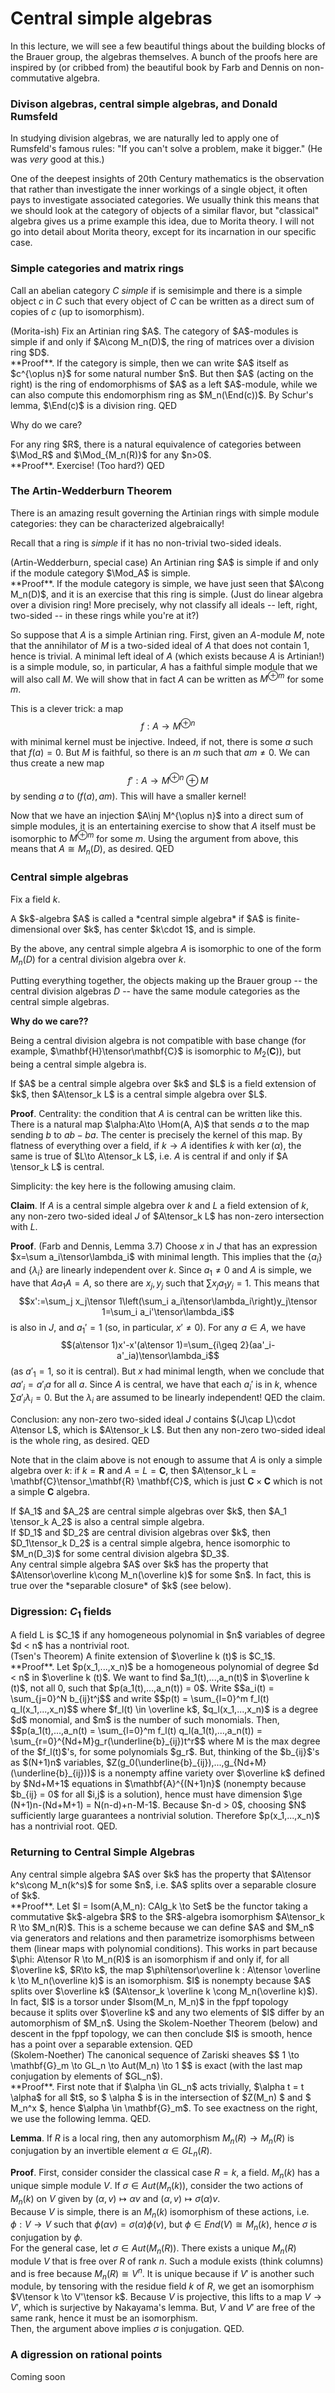 # Central simple algebras

In this lecture, we will see a few beautiful things about the building blocks of the Brauer group, the algebras themselves. A bunch of the proofs here are inspired by (or cribbed from) the beautiful book by Farb and Dennis on non-commutative algebra.

### Divison algebras, central simple algebras, and Donald Rumsfeld

In studying division algebras, we are naturally led to apply one of Rumsfeld's famous rules: "If you can't solve a problem, make it bigger." (He was *very* good at this.)

One of the deepest insights of 20th Century mathematics is the observation that rather than investigate the inner workings of a single object, it often pays to investigate associated categories. We usually think this means that we should look at the category of objects of a similar flavor, but "classical" algebra gives us a prime example this idea, due to Morita theory. I will not go into detail about Morita theory, except for its incarnation in our specific case. 

### Simple categories and matrix rings

Call an abelian category $C$ *simple* if is semisimple and there is a simple object $c$ in $C$ such that every object of $C$ can be written as a direct sum of copies of $c$ (up to isomorphism).

<div class="theorem"> (Morita-ish)
Fix an Artinian ring $A$. The category of $A$-modules is simple if and only if $A\cong M_n(D)$, the ring of matrices over a division ring $D$.
<div>
**Proof**. If the category is simple, then we can write $A$ itself as $c^{\oplus n}$ for some natural number $n$. But then $A$ (acting on the right) is the ring of endomorphisms of $A$ as a left $A$-module, while we can also compute this endomorphism ring as $M_n(\End(c))$. By Schur's lemma, $\End(c)$ is a division ring. QED

Why do we care?

<div class="lemma">
For any ring $R$, there is a natural equivalence of categories between $\Mod_R$ and $\Mod_{M_n(R)}$ for any $n>0$.
</div>
**Proof**. Exercise! (Too hard?) QED

### The Artin-Wedderburn Theorem

There is an amazing result governing the Artinian rings with simple module categories: they can be characterized algebraically!

Recall that a ring is *simple* if it has no non-trivial two-sided ideals.

<div class="theorem"> (Artin-Wedderburn, special case)
An Artinian ring $A$ is simple if and only if the module category $\Mod_A$ is simple.
</div>
**Proof**. If the module category is simple, we have just seen that $A\cong M_n(D)$, and it is an exercise that this ring is simple. (Just do linear algebra over a division ring! More precisely, why not classify all ideals -- left, right, two-sided -- in these rings while you're at it?) 

So suppose that $A$ is a simple Artinian ring. First, given an $A$-module $M$, note that the annihilator of $M$ is a two-sided ideal of $A$ that does not contain $1$, hence is trivial. A minimal left ideal of $A$ (which exists because $A$ is Artinian!) is a simple module, so, in particular, $A$ has a faithful simple module that we will also call $M$. We will show that in fact $A$ can be written as $M^{\oplus m}$ for some $m$.

This is a clever trick: a map $$f:A\to M^{\oplus n}$$ with minimal kernel must be injective. Indeed, if not, there is some $a$ such that $f(a)=0$. But $M$ is faithful, so there is an $m$ such that $am\neq 0$. We can thus create a new map $$f':A\to M^{\oplus n}\oplus M$$ by sending $a$ to $(f(a), am)$. This will have a smaller kernel!

Now that we have an injection $A\inj M^{\oplus n}$ into a direct sum of simple modules, it is an entertaining exercise to show that $A$ itself must be isomorphic to $M^{\oplus m}$ for some $m$. Using the argument from above, this means that $A\cong M_n(D)$, as desired. QED

### Central simple algebras

Fix a field $k$.

<div class="definition">
A $k$-algebra $A$ is called a *central simple algebra* if $A$ is finite-dimensional over $k$, has center $k\cdot 1$, and is simple.
</div>

By the above, any central simple algebra $A$ is isomorphic to one of the form $M_n(D)$ for a central division algebra over $k$. 

Putting everything together, the objects making up the Brauer group -- the central division algebras $D$ -- have the same module categories as the central simple algebras.

**Why do we care??**

Being a central division algebra is not compatible with base change (for example, $\mathbf{H}\tensor\mathbf{C}$ is isomorphic to $M_2(\mathbf{C})$), but being a central simple algebra is. 

<div class="proposition">
If $A$ be a central simple algebra over $k$ and $L$ is a field extension of $k$, then $A\tensor_k L$ is a central simple algebra over $L$.
</div> 

**Proof**. Centrality: the condition that $A$ is central can be written like this. There is a natural map $\alpha:A\to \Hom(A, A)$ that sends $a$ to the map sending $b$ to $ab-ba$. The center is precisely the kernel of this map. By flatness of everything over a field, if $k\to A$ identifies $k$ with $\ker(\alpha)$, the same is true of $L\to A\tensor_k L$, i.e. $A$ is central if and only if $A \tensor_k L$ is central.

Simplicity: the key here is the following amusing claim.

**Claim**. If $A$ is a central simple algebra over $k$ and $L$ a field extension of $k$, any non-zero two-sided ideal $J$ of $A\tensor_k L$ has non-zero intersection with $L$.

**Proof**. (Farb and Dennis, Lemma 3.7) Choose $x$ in $J$ that has an expression $x=\sum a_i\tensor\lambda_i$ with minimal length. This implies that the $\{a_i\}$ and $\{\lambda_i\}$ are linearly independent over $k$. Since $a_1\neq 0$ and $A$ is simple, we have that $Aa_1A=A$, so there are $x_j, y_j$ such that $\sum x_j a_1 y_j=1$. This means that
$$x':=\sum_j x_j\tensor 1\left(\sum_i a_i\tensor\lambda_i\right)y_j\tensor 1=\sum_i a_i'\tensor\lambda_i$$
is also in $J$, and $a_1'=1$ (so, in particular, $x'\neq 0$). For any $a\in A$, we have $$(a\tensor 1)x'-x'(a\tensor 1)=\sum_{i\geq 2}(aa'_i-a'_ia)\tensor\lambda_i$$ (as $a'_1=1$, so it is central). But $x$ had minimal length, when we conclude that $aa'_i=a'_ia$ for all $a$. Since $A$ is central, we have that each $a_i'$ is in $k$, whence $\sum a'_i\lambda_i=0$. But the $\lambda_i$ are assumed to be linearly independent! QED the claim.

Conclusion: any non-zero two-sided ideal $J$ contains $(J\cap L)\cdot A\tensor L$, which is $A\tensor_k L$. But then any non-zero two-sided ideal is the whole ring, as desired. QED

Note that in the claim above is not enough to assume that $A$ is only a simple algebra over $k$: if $k = \mathbf{R}$ and $A = L = \mathbf{C}$, then $A\tensor_k L = \mathbf{C}\tensor_\mathbf{R} \mathbf{C}$, which is just $\mathbf{C} \times \mathbf{C}$ which is not a simple $\mathbf{C}$ algebra.  

<div class="corollary">
If $A_1$ and $A_2$ are central simple algebras over $k$, then $A_1 \tensor_k A_2$ is also a central simple algebra.
</div>

<div class="corollary"> 
If $D_1$ and $D_2$ are central division algebras over $k$, then $D_1\tensor_k D_2$ is a central simple algebra, hence isomorphic to $M_n(D_3)$ for some central division algebra $D_3$.
</div>

<div class="corollary">
Any central simple algebra $A$ over $k$ has the property that $A\tensor\overline k\cong M_n(\overline k)$ for some $n$. In fact, this is true over the *separable closure* of $k$ (see below).  
</div>

### Digression: $C_1$ fields 

<div class="definition">
A field L is $C_1$ if any homogeneous polynomial in $n$ variables of degree $d < n$ has a nontrivial root. 
</div>

<div class="theorem">(Tsen's Theorem)
A finite extension of $\overline k (t)$ is $C_1$. 
</div>
**Proof**. Let $p(x_1,...,x_n)$ be a homogeneous polynomial of degree $d < n$ in $\overline k (t)$.  We want to find $a_1(t),...,a_n(t)$ in $\overline k (t)$, not all 0, such that $p(a_1(t),...,a_n(t)) = 0$.  
Write $$a_i(t) = \sum_{j=0}^N b_{ij}t^j$$ and write $$p(t) = \sum_{l=0}^m f_l(t) q_l(x_1,...,x_n)$$ where $f_l(t) \in \overline k$, $q_l(x_1,...,x_n)$ is a degree $d$ monomial, and $m$ is the number of such monomials.  Then, 
$$p(a_1(t),...,a_n(t) = \sum_{l=0}^m f_l(t) q_l(a_1(t),...,a_n(t)) = \sum_{r=0}^{Nd+M}g_r(\underline{b}_{ij})t^r$$
where M is the max degree of the $f_l(t)$'s, for some polynomials $g_r$.  
But, thinking of the $b_{ij}$'s as $(N+1)n$ variables, $Z(g_0(\underline{b}_{ij}),...,g_{Nd+M}(\underline{b}_{ij}))$ is a nonempty affine variety over $\overline k$ defined by $Nd+M+1$ equations in $\mathbf{A}^{(N+1)n}$ (nonempty because $b_{ij} = 0$ for all $i,j$ is a solution), hence must have dimension $\ge (N+1)n-(Nd+M+1) = N(n-d)+n-M-1$.
Because $n-d > 0$, choosing $N$ sufficiently large guarantees a nontrivial solution.  Therefore $p(x_1,...,x_n)$ has a nontrivial root. QED.


### Returning to Central Simple Algebras

<div class="proposition">
Any central simple algebra $A$ over $k$ has the property that $A\tensor k^s\cong M_n(k^s)$ for some $n$, i.e. $A$ splits over a separable closure of $k$.  
</div>
**Proof**. Let $I = Isom(A,M_n): CAlg_k \to Set$ be the functor taking a commutative $k$-algebra $R$ to the $R$-algebra isomorphism $A\tensor_k R \to $M_n(R)$.  This is a scheme because we can define $A$ and $M_n$ via generators and relations and then parametrize isomorphisms between them (linear maps with polynomial conditions).  This works in part because  $\phi: A\tensor R \to M_n(R)$ is an isomorphism if and only if, for all $\overline k$, $R\to k$, the map $\phi\tensor\overline k : A\tensor \overline k \to M_n(\overline k)$ is an isomorphism. 
$I$ is nonempty because $A$ splits over $\overline k$ ($A\tensor_k \overline k \cong M_n(\overline k)$). 
In fact, $I$ is a torsor under $Isom(M_n, M_n)$ in the fppf topology because it splits over $\overline k$ and any two elements of $I$ differ by an automorphism of $M_n$.  Using the Skolem-Noether Theorem (below) and descent in the fppf topology, we can then conclude $I$ is smooth, hence has a point over a separable extension. QED

<div class="theorem">(Skolem-Noether) 
The canonical sequence of Zariski sheaves $$ 1 \to \mathbf{G}_m \to GL_n \to Aut(M_n) \to 1 $$ is exact (with the last map conjugation by elements of $GL_n$).  
</div>
**Proof**.  First note that if $\alpha \in GL_n$ acts trivially, $\alpha t = t \alpha$ for all $t$, so $ \alpha $ is in the intersection of $Z(M_n) $ and $ M_n^x $, hence $\alpha \in \mathbf{G}_m$.  
To see exactness on the right, we use the following lemma.  QED. 

**Lemma**. If $R$ is a local ring, then any automorphism $M_n(R) \to M_n(R)$ is conjugation by an invertible element $\alpha \in GL_n(R)$.  

**Proof**. First, consider consider the classical case $R = k$, a field.  $M_n(k)$ has a unique simple module $V$.  If $\sigma \in Aut(M_n(k))$, consider the two actions of $M_n(k)$ on $V$ given by $(\alpha, v) \mapsto \alpha v$ and $(\alpha, v) \mapsto \sigma(\alpha) v$.  
Because $V$ is simple, there is an $M_n(k)$ isomorphism of these actions, i.e. $\phi: V \to V$ such that $\phi(\alpha v) = \sigma(\alpha)\phi(v)$, but $\phi \in End(V) \cong M_n(k)$, hence $\sigma$ is conjugation by $\phi$.  
For the general case, let $\sigma \in Aut(M_n(R))$.  There exists a unique $M_n(R)$ module $V$ that is free over $R$ of rank $n$.  Such a module exists (think columns) and is free because $M_n(R) \cong V^n$.  It is unique because if $V'$ is another such module, by tensoring with the residue field $k$ of $R$, we get an isomorphism $V\tensor k \to V'\tensor k$.  Because $V$ is projective, this lifts to a map $V \to V'$, which is surjective by Nakayama's lemma.  But, $V$ and $V'$ are free of the same rank, hence it must be an isomorphism.  
Then, the argument above implies $\sigma$ is conjugation.  QED. 

### A digression on rational points

Coming soon
